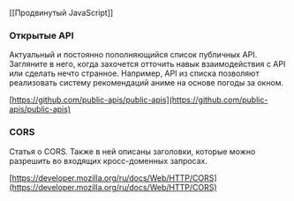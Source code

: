 [[Продвинутый JavaScript]]

### Открытые API

Актуальный и постоянно пополняющийся список публичных API. Загляните в него, когда захочется отточить навык взаимодействия с API или сделать нечто странное. Например, API из списка позволяют реализовать систему рекомендаций аниме на основе погоды за окном.

[https://github.com/public-apis/public-apis](https://github.com/public-apis/public-apis)

### CORS

Статья о CORS. Также в ней описаны заголовки, которые можно разрешить во входящих кросс-доменных запросах.

[https://developer.mozilla.org/ru/docs/Web/HTTP/CORS](https://developer.mozilla.org/ru/docs/Web/HTTP/CORS)